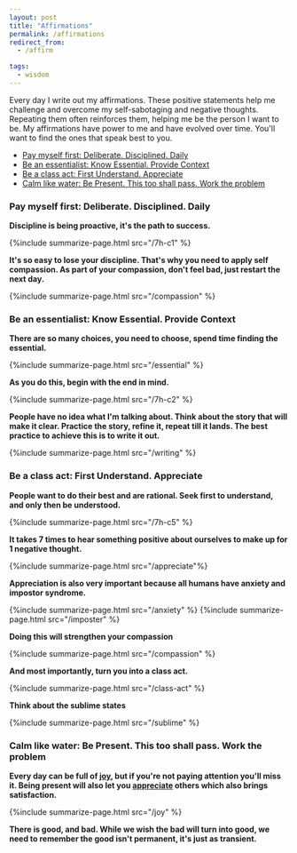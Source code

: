 ```yaml
---
layout: post
title: "Affirmations"
permalink: /affirmations
redirect_from:
  - /affirm

tags:
  - wisdom
---
```


Every day I write out my affirmations. These positive statements help me challenge and overcome my self-sabotaging and negative thoughts. Repeating them often reinforces them, helping me be the person I want to be. My affirmations have power to me and have evolved over time. You'll want to find the ones that speak best to you.

<!-- prettier-ignore-start -->
<!-- vim-markdown-toc-start -->

- [Pay myself first: Deliberate. Disciplined. Daily](#pay-myself-first-deliberate-disciplined-daily)
- [Be an essentialist: Know Essential. Provide Context](#be-an-essentialist-know-essential-provide-context)
- [Be a class act: First Understand. Appreciate](#be-a-class-act-first-understand-appreciate)
- [Calm like water: Be Present. This too shall pass. Work the problem](#calm-like-water-be-present-this-too-shall-pass-work-the-problem)

<!-- vim-markdown-toc -->
<!-- prettier-ignore-end -->

### Pay myself first: Deliberate. Disciplined. Daily

**Discipline is being proactive, it's the path to success.**

{%include summarize-page.html src="/7h-c1" %}

**It's so easy to lose your discipline. That's why you need to apply self compassion. As part of your compassion, don't feel bad, just restart the next day.**

{%include summarize-page.html src="/compassion" %}

### Be an essentialist: Know Essential. Provide Context

**There are so many choices, you need to choose, spend time finding the essential.**

{%include summarize-page.html src="/essential" %}

**As you do this, begin with the end in mind.**

{%include summarize-page.html src="/7h-c2" %}

**People have no idea what I'm talking about. Think about the story that will make it clear. Practice the story, refine it, repeat till it lands. The best practice to achieve this is to write it out.**

{%include summarize-page.html src="/writing" %}

### Be a class act: First Understand. Appreciate

**People want to do their best and are rational. Seek first to understand, and only then be understood.**

{%include summarize-page.html src="/7h-c5" %}

**It takes 7 times to hear something positive about ourselves to make up for 1 negative thought.**

{%include summarize-page.html src="/appreciate"%}

**Appreciation is also very important because all humans have anxiety and impostor syndrome.**

{%include summarize-page.html src="/anxiety" %}
{%include summarize-page.html src="/imposter" %}

**Doing this will strengthen your compassion**

{%include summarize-page.html src="/compassion" %}

**And most importantly, turn you into a class act.**

{%include summarize-page.html src="/class-act" %}

**Think about the sublime states**

{%include summarize-page.html src="/sublime" %}

### Calm like water: Be Present. This too shall pass. Work the problem

**Every day can be full of [joy](/joy), but if you're not paying attention you'll miss it. Being present will also let you [appreciate](/appreciate) others which also brings satisfaction.**

{%include summarize-page.html src="/joy" %}

**There is good, and bad. While we wish the bad will turn into good, we need to remember the good isn't permanent, it's just as transient.**
